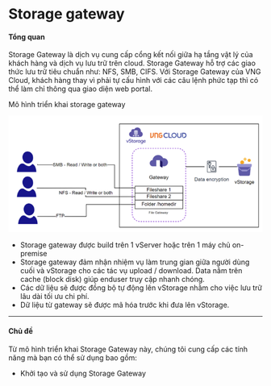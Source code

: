 # Storage gateway

#### Tổng quan 

Storage Gateway là dịch vụ cung cấp cổng kết nối giữa hạ tầng vật lý của khách hàng và dịch vụ lưu trữ trên cloud. Storage Gateway hỗ trợ các giao thức lưu trữ tiêu chuẩn như: NFS, SMB, CIFS. Với Storage Gateway của VNG Cloud, khách hàng thay vì phải tự cấu hình với các câu lệnh phức tạp thì có thể làm chỉ thông qua giao diện web portal.

Mô hình triển khai storage gateway 

![Image](https://github.com/vngcloud/docs/blob/main/Vietnamese/.gitbook/assets/image%20(554).png?raw=true)

* Storage gateway được build trên 1 vServer hoặc trên 1 máy chủ on-premise
* Storage gateway đảm nhận nhiệm vụ làm trung gian giữa người dùng cuối và vStorage cho các tác vụ upload / download. Data nằm trên cache (block disk) giúp enduser truy cập nhanh chóng. 
* Các dữ liệu sẽ được đồng bộ tự động lên vStorage nhằm cho việc lưu trữ lâu dài tối ưu chi phí. 
* Dữ liệu từ gateway sẽ được mã hóa trước khi đưa lên vStorage. 

***

#### Chủ đề 

Từ mô hình triển khai Storage Gateway này, chúng tôi cung cấp các tính năng mà bạn có thể sử dụng bao gồm:

* Khởi tạo và sử dụng Storage Gateway
